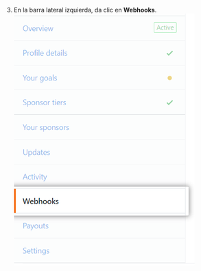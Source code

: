 3. En la barra lateral izquierda, da clic en **Webhooks**. ![Pestaña de webhooks](/assets/images/help/sponsors/webhooks-tab.png)
